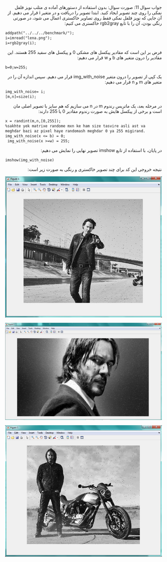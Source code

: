 <div dir="rtl">
جواب سوال 11:
    صورت سوال: بدون استفاده از دستورهای آماده ی متلب نویز فلفل نمکی را روی چند تصویر ایجاد کنید.
    ابتدا تصویر را دریافت و در متغیر i قرار می دهیم. از آن جایی که نویز فلفل نمکی فقط روی تصاویر خاکستری اعمال می شود، در صورتی رنگی بودن، آن را با تابع rgb2gray خاکستری می کنیم:
</div>

```
addpath("../../../benchmark/");
i=imread("lena.png");    
i=rgb2gray(i);
```

<div dir="rtl">
فرض بر این است که مقادیر پیکسل های مشکی 0 و پیکسل های سفید 255 هستند. این مقادیر را درون متغیر های b و w قرار می دهیم:
</div>

```
b=0;w=255;
```

<div dir="rtl">
یک کپی از تصویر را درون متغیر img_with_noise قرار می دهیم. سپس اندازه آن را در متغیر های m و n قرار می دهیم:
</div>

```
img_with_noise= i; 
[m,n]=size(i);
```

<div dir="rtl">
در مرحله بعد، یک ماتریس رندوم m در n می سازیم که هم سایز با تصویر اصلی مان است و برخی از پیکسل هایش به صورت رندوم مقادیر 0 یا 255 دارند:
</div>

```
x = randint(m,n,[0,255]);
%sakhte yek matrixe randome mxn ke ham size tasvire asli ast va meghdar bazi az pixel haye randomash meghdar 0 ya 255 migirand. 
img_with_noise(x <= b) = 0;  
 img_with_noise(x >=w) = 255;
```
 
<div dir="rtl">
در پایان، با استفاده از تابع imshow تصویر نهایی را نمایش می دهیم:
</div>
 
```
imshow(img_with_noise)
```

<div dir="rtl">
نتیجه خروجی این کد برای چند تصویر خاکستری و رنگی به صورت زیر است:
</div>

![khorooji](02506.jpg)

![khorooji](02507.jpg)

![khorooji](11.2.jpg)
